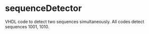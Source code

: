 # sequenceDetector
VHDL code to detect two sequences simultaneously.
All codes detect sequences 1001, 1010.
